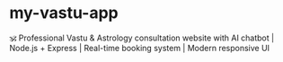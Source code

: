 # my-vastu-app
🕉️ Professional Vastu &amp; Astrology consultation website with AI chatbot | Node.js + Express | Real-time booking system | Modern responsive UI
